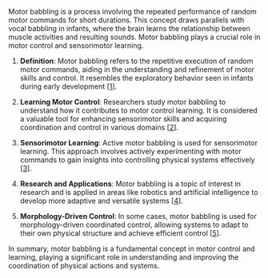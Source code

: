 Motor babbling is a process involving the repeated performance of random motor commands for short durations. This concept draws parallels with vocal babbling in infants, where the brain learns the relationship between muscle activities and resulting sounds. Motor babbling plays a crucial role in motor control and sensorimotor learning.

1. **Definition**: Motor babbling refers to the repetitive execution of random motor commands, aiding in the understanding and refinement of motor skills and control. It resembles the exploratory behavior seen in infants during early development [[1](https://en.wikipedia.org/wiki/Motor_babbling)].
    
2. **Learning Motor Control**: Researchers study motor babbling to understand how it contributes to motor control learning. It is considered a valuable tool for enhancing sensorimotor skills and acquiring coordination and control in various domains [[2](https://www.sciencedirect.com/science/article/pii/S2405896316320687)].
    
3. **Sensorimotor Learning**: Active motor babbling is used for sensorimotor learning. This approach involves actively experimenting with motor commands to gain insights into controlling physical systems effectively [[3](https://ieeexplore.ieee.org/document/4913101)].
    
4. **Research and Applications**: Motor babbling is a topic of interest in research and is applied in areas like robotics and artificial intelligence to develop more adaptive and versatile systems [[4](https://www.semanticscholar.org/topic/Motor-babbling/798622)].
    
5. **Morphology-Driven Control**: In some cases, motor babbling is used for morphology-driven coordinated control, allowing systems to adapt to their own physical structure and achieve efficient control [[5](https://dl.acm.org/doi/10.1145/3487983.3488291)].
    

In summary, motor babbling is a fundamental concept in motor control and learning, playing a significant role in understanding and improving the coordination of physical actions and systems.